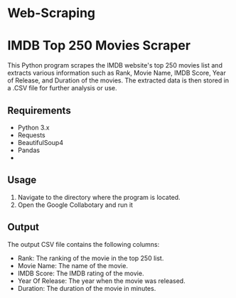 # Web-Scraping
# IMDB Top 250 Movies Scraper

This Python program scrapes the IMDB website's top 250 movies list and extracts various information such as Rank, Movie Name, IMDB Score, Year of Release, and Duration of the movies. The extracted data is then stored in a .CSV file for further analysis or use.

## Requirements
- Python 3.x
- Requests
- BeautifulSoup4
- Pandas
- 
## Usage
1. Navigate to the directory where the program is located.
2. Open the Google Collabotary and run it

## Output
The output CSV file contains the following columns:
- Rank: The ranking of the movie in the top 250 list.
- Movie Name: The name of the movie.
- IMDB Score: The IMDB rating of the movie.
- Year Of Release: The year when the movie was released.
- Duration: The duration of the movie in minutes.
